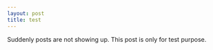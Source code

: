 ```yaml
---
layout: post
title: test
---
```

Suddenly posts are not showing up. This post is only for test purpose.